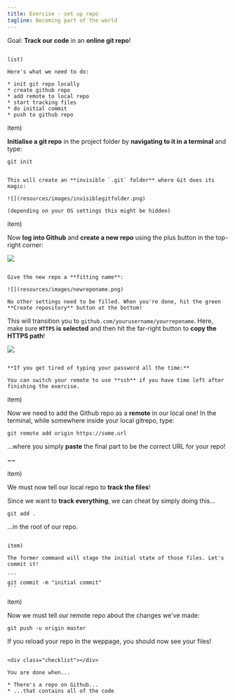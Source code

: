 ```yaml
---
title: Exercise - set up repo
tagline: Becoming part of the world
---
```


<div class="goal"></div>

Goal: **Track our code** in an **online git repo**!

~~~

list)

Here's what we need to do:

* init git repo locally
* create github repo
* add remote to local repo
* start tracking files
* do initial commit
* push to github repo

~~~

item)

**Initialise a git repo** in the project folder by **navigating to it in a terminal** and type:

```
git init
```

~~~

This will create an **invisible `.git` folder** where Git does its magic:

![](resources/images/invisiblegitfolder.png)

(depending on your OS settings this might be hidden)

~~~

item)

Now **log into Github** and **create a new repo** using the plus button in the top-right corner:

![](resources/images/newgithubrepo.png)

~~~

Give the new repo a **fitting name**:

![](resources/images/newreponame.png)

No other settings need to be filled. When you're done, hit the green **Create repository** button at the bottom!

~~~

This will transition you to `github.com/yourusername/yourreponame`. Here, make sure **`HTTPS` is selected** and then hit the far-right button to **copy the HTTPS path**!

![](resources/images/copynewrepoaddress.png)

~~~

**If you get tired of typing your password all the time:**

You can switch your remote to use **ssh** if you have time left after finishing the exercise.

~~~
item)

Now we need to add the Github repo as a **remote** in our local one! In the terminal, while somewhere inside your local gitrepo, type:

```
git remote add origin https://some.url
```

...where you simply **paste** the final part to be the correct URL for your repo!

~~

item)

We must now tell our local repo to **track the files**!

Since we want to **track everything**, we can cheat by simply doing this...

```
git add .
```

...in the root of our repo.

~~~

item)

The former command will stage the initial state of those files. Let's commit it!

```
git commit -m "initial commit"
```

~~~~

item)

Now we must tell our remote repo about the changes we've made:

```
git push -u origin master
```

If you reload your repo in the weppage, you should now see your files!

~~~~

<div class="checklist"></div>

You are done when...

* There's a repo on Github...
* ...that contains all of the code
